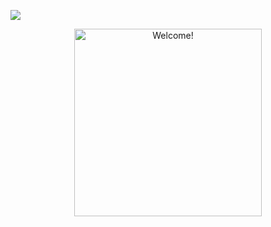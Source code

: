![](https://komarev.com/ghpvc/?username=sanjay-dev-ds&color=blue)


<div align="center" width="50">

<img src="https://i.imgr.com/dTYwdG1.gif" alt="Welcome!" width="300"/>

</div>
